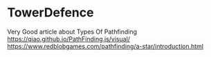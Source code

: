 # TowerDefence





Very Good article about Types Of Pathfinding
https://qiao.github.io/PathFinding.js/visual/
https://www.redblobgames.com/pathfinding/a-star/introduction.html